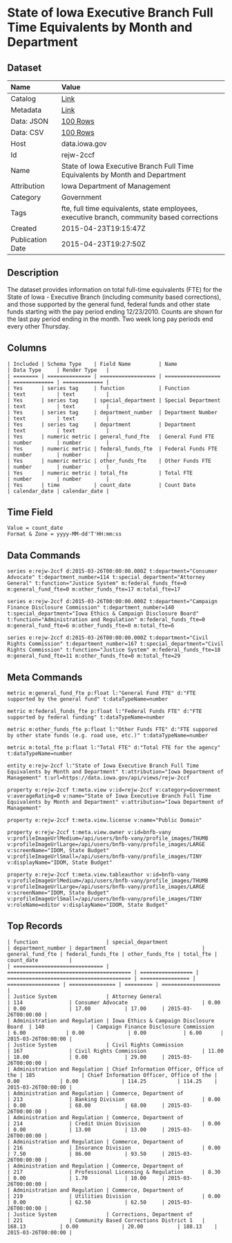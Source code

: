 # State of Iowa Executive Branch Full Time Equivalents by Month and Department

## Dataset

| Name | Value |
| :--- | :---- |
| Catalog | [Link](https://catalog.data.gov/dataset/state-of-iowa-full-time-equivalents-by-month-and-department) |
| Metadata | [Link](https://data.iowa.gov/api/views/rejw-2ccf) |
| Data: JSON | [100 Rows](https://data.iowa.gov/api/views/rejw-2ccf/rows.json?max_rows=100) |
| Data: CSV | [100 Rows](https://data.iowa.gov/api/views/rejw-2ccf/rows.csv?max_rows=100) |
| Host | data.iowa.gov |
| Id | rejw-2ccf |
| Name | State of Iowa Executive Branch Full Time Equivalents by Month and Department |
| Attribution | Iowa Department of Management |
| Category | Government |
| Tags | fte, full time equivalents, state employees, executive branch, community based corrections |
| Created | 2015-04-23T19:15:47Z |
| Publication Date | 2015-04-23T19:27:50Z |

## Description

The dataset provides information on total full-time equivalents (FTE) for the State of Iowa - Executive Branch (including community based corrections), and those supported by the general fund, federal funds and other state funds starting with the pay period ending 12/23/2010. Counts are shown for the last pay period ending in the month. Two week long pay periods end every other Thursday.

## Columns

```ls
| Included | Schema Type    | Field Name         | Name               | Data Type     | Render Type   |
| ======== | ============== | ================== | ================== | ============= | ============= |
| Yes      | series tag     | function           | Function           | text          | text          |
| Yes      | series tag     | special_department | Special Department | text          | text          |
| Yes      | series tag     | department_number  | Department Number  | text          | text          |
| Yes      | series tag     | department         | Department         | text          | text          |
| Yes      | numeric metric | general_fund_fte   | General Fund FTE   | number        | number        |
| Yes      | numeric metric | federal_funds_fte  | Federal Funds FTE  | number        | number        |
| Yes      | numeric metric | other_funds_fte    | Other Funds FTE    | number        | number        |
| Yes      | numeric metric | total_fte          | Total FTE          | number        | number        |
| Yes      | time           | count_date         | Count Date         | calendar_date | calendar_date |
```

## Time Field

```ls
Value = count_date
Format & Zone = yyyy-MM-dd'T'HH:mm:ss
```

## Data Commands

```ls
series e:rejw-2ccf d:2015-03-26T00:00:00.000Z t:department="Consumer Advocate" t:department_number=114 t:special_department="Attorney General" t:function="Justice System" m:federal_funds_fte=0 m:general_fund_fte=0 m:other_funds_fte=17 m:total_fte=17

series e:rejw-2ccf d:2015-03-26T00:00:00.000Z t:department="Campaign Finance Disclosure Commission" t:department_number=140 t:special_department="Iowa Ethics & Campaign Disclosure Board" t:function="Administration and Regulation" m:federal_funds_fte=0 m:general_fund_fte=6 m:other_funds_fte=0 m:total_fte=6

series e:rejw-2ccf d:2015-03-26T00:00:00.000Z t:department="Civil Rights Commission" t:department_number=167 t:special_department="Civil Rights Commission" t:function="Justice System" m:federal_funds_fte=18 m:general_fund_fte=11 m:other_funds_fte=0 m:total_fte=29
```

## Meta Commands

```ls
metric m:general_fund_fte p:float l:"General Fund FTE" d:"FTE supported by the general fund" t:dataTypeName=number

metric m:federal_funds_fte p:float l:"Federal Funds FTE" d:"FTE supported by federal funding" t:dataTypeName=number

metric m:other_funds_fte p:float l:"Other Funds FTE" d:"FTE suppored by other state funds (e.g. road use, etc.)" t:dataTypeName=number

metric m:total_fte p:float l:"Total FTE" d:"Total FTE for the agency" t:dataTypeName=number

entity e:rejw-2ccf l:"State of Iowa Executive Branch Full Time Equivalents by Month and Department" t:attribution="Iowa Department of Management" t:url=https://data.iowa.gov/api/views/rejw-2ccf

property e:rejw-2ccf t:meta.view v:id=rejw-2ccf v:category=Government v:averageRating=0 v:name="State of Iowa Executive Branch Full Time Equivalents by Month and Department" v:attribution="Iowa Department of Management"

property e:rejw-2ccf t:meta.view.license v:name="Public Domain"

property e:rejw-2ccf t:meta.view.owner v:id=bnfb-vany v:profileImageUrlMedium=/api/users/bnfb-vany/profile_images/THUMB v:profileImageUrlLarge=/api/users/bnfb-vany/profile_images/LARGE v:screenName="IDOM, State Budget" v:profileImageUrlSmall=/api/users/bnfb-vany/profile_images/TINY v:displayName="IDOM, State Budget"

property e:rejw-2ccf t:meta.view.tableauthor v:id=bnfb-vany v:profileImageUrlMedium=/api/users/bnfb-vany/profile_images/THUMB v:profileImageUrlLarge=/api/users/bnfb-vany/profile_images/LARGE v:screenName="IDOM, State Budget" v:profileImageUrlSmall=/api/users/bnfb-vany/profile_images/TINY v:roleName=editor v:displayName="IDOM, State Budget"
```

## Top Records

```ls
| function                      | special_department                       | department_number | department                               | general_fund_fte | federal_funds_fte | other_funds_fte | total_fte | count_date          | 
| ============================= | ======================================== | ================= | ======================================== | ================ | ================= | =============== | ========= | =================== | 
| Justice System                | Attorney General                         | 114               | Consumer Advocate                        | 0.00             | 0.00              | 17.00           | 17.00     | 2015-03-26T00:00:00 | 
| Administration and Regulation | Iowa Ethics & Campaign Disclosure Board  | 140               | Campaign Finance Disclosure Commission   | 6.00             | 0.00              | 0.00            | 6.00      | 2015-03-26T00:00:00 | 
| Justice System                | Civil Rights Commission                  | 167               | Civil Rights Commission                  | 11.00            | 18.00             | 0.00            | 29.00     | 2015-03-26T00:00:00 | 
| Administration and Regulation | Chief Information Officer, Office of the | 185               | Chief Information Officer, Office of the | 0.00             | 0.00              | 114.25          | 114.25    | 2015-03-26T00:00:00 | 
| Administration and Regulation | Commerce, Department of                  | 213               | Banking Division                         | 0.00             | 0.00              | 68.00           | 68.00     | 2015-03-26T00:00:00 | 
| Administration and Regulation | Commerce, Department of                  | 214               | Credit Union Division                    | 0.00             | 0.00              | 13.00           | 13.00     | 2015-03-26T00:00:00 | 
| Administration and Regulation | Commerce, Department of                  | 216               | Insurance Division                       | 0.00             | 7.50              | 86.00           | 93.50     | 2015-03-26T00:00:00 | 
| Administration and Regulation | Commerce, Department of                  | 217               | Professional Licensing & Regulation      | 8.30             | 0.00              | 1.70            | 10.00     | 2015-03-26T00:00:00 | 
| Administration and Regulation | Commerce, Department of                  | 219               | Utilities Division                       | 0.00             | 0.00              | 62.50           | 62.50     | 2015-03-26T00:00:00 | 
| Justice System                | Corrections, Department of               | 221               | Community Based Corrections District 1   | 168.13           | 0.00              | 20.00           | 188.13    | 2015-03-26T00:00:00 | 
```